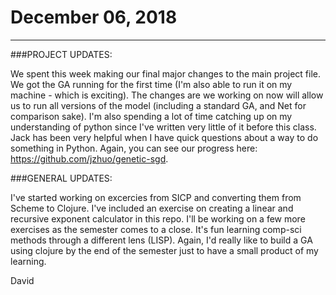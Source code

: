 # December 06, 2018

---

###PROJECT UPDATES:

We spent this week making our final major changes to the main project file. We got the GA running for the first time (I'm also able to run it on my machine - which is exciting). The changes are we working on now will allow us to run all versions of the model (including a standard GA, and Net for comparison sake). I'm also spending a lot of time catching up on my understanding of python since I've written very little of it before this class. Jack has been very helpful when I have quick questions about a way to do something in Python. Again, you can see our progress here: <https://github.com/jzhuo/genetic-sgd>.

###GENERAL UPDATES:

I've started working on excercies from SICP and converting them from Scheme to Clojure. I've included an exercise on creating a linear and recursive exponent calculator in this repo. I'll be working on a few more exercises as the semester comes to a close. It's fun learning comp-sci methods through a different lens (LISP). Again, I'd really like to build a GA using clojure by the end of the semester just to have a small product of my learning.

David
